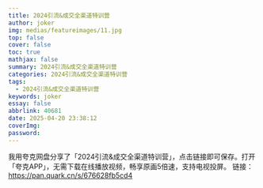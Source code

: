 ```yaml
---
title: 2024引流&成交全渠道特训营
author: joker
img: medias/featureimages/11.jpg
top: false
cover: false
toc: true
mathjax: false
summary: 2024引流&成交全渠道特训营
categories: 2024引流&成交全渠道特训营
tags:
  - 2024引流&成交全渠道特训营
keywords: joker
essay: false
abbrlink: 40681
date: 2025-04-20 23:38:12
coverImg:
password:
---
```


我用夸克网盘分享了「2024引流&成交全渠道特训营」，点击链接即可保存。打开「夸克APP」，无需下载在线播放视频，畅享原画5倍速，支持电视投屏。
链接：https://pan.quark.cn/s/676628fb5cd4
